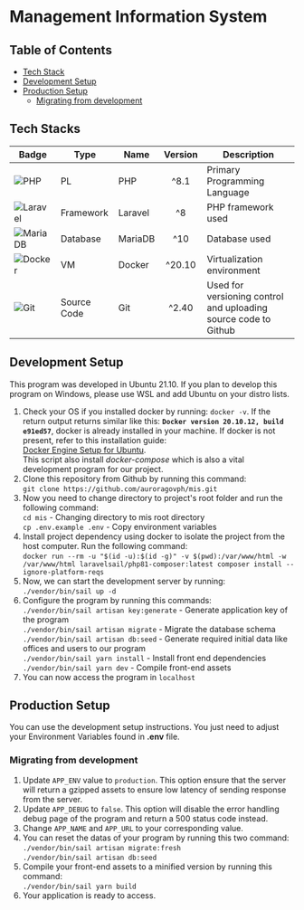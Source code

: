 # Management Information System

## Table of Contents
- [Tech Stack](#tech-stacks)
- [Development Setup](#development-setup)
- [Production Setup](#production-setup)
	- [Migrating from development](#migrating-from-development)

## Tech Stacks
| Badge | Type | Name | Version | Description |
| --- | --- | --- | :-: | --- |
|![PHP](https://img.shields.io/badge/php-%23777BB4.svg?style=for-the-badge&logo=php&logoColor=white) | PL | PHP | ^8.1 | Primary Programming Language |
| ![Laravel](https://img.shields.io/badge/laravel-%23FF2D20.svg?style=for-the-badge&logo=laravel&logoColor=white) | Framework | Laravel | ^8 | PHP framework used|
|![MariaDB](https://img.shields.io/badge/MariaDB-003545?style=for-the-badge&logo=mariadb&logoColor=white)| Database | MariaDB | ^10 | Database used |
| ![Docker](https://img.shields.io/badge/docker-%230db7ed.svg?style=for-the-badge&logo=docker&logoColor=white) | VM | Docker | ^20.10 | Virtualization environment |
|![Git](https://img.shields.io/badge/git-%23F05033.svg?style=for-the-badge&logo=git&logoColor=white) | Source Code | Git | ^2.40 | Used for versioning control and uploading source code to Github |

## Development Setup

This program was developed in Ubuntu 21.10. If you plan to develop this program on Windows, please use WSL and add Ubuntu on your distro lists.

 1. Check your OS if you installed docker by running: `docker -v`. If the return output returns similar like this: **`Docker version 20.10.12, build e91ed57`**, docker is already installed in your machine. If docker is not present, refer to this installation guide:  
[Docker Engine Setup for Ubuntu](https://docs.docker.com/engine/install/ubuntu/#install-using-the-convenience-script).  
This script also install *docker-compose* which is also a vital development program for our project.
 2. Clone this repository from Github by running this command:  
	`git clone https://github.com/auroragovph/mis.git`
3. Now you need to change directory to project's root folder and run the following command:  
	`cd mis` - Changing directory to mis root directory  
	`cp .env.example .env` - Copy environment variables  
4. Install project dependency using docker to isolate the project from the host computer. Run the following command:  
`docker run --rm -u "$(id -u):$(id -g)" -v $(pwd):/var/www/html -w /var/www/html laravelsail/php81-composer:latest composer install --ignore-platform-reqs`
5. Now, we can start the development server by running: `./vendor/bin/sail up -d`
6. Configure the program by running this commands:  
`./vendor/bin/sail artisan key:generate` - Generate application key of the program  
`./vendor/bin/sail artisan migrate` - Migrate the database schema  
`./vendor/bin/sail artisan db:seed` - Generate required initial data like offices and users to our program  
`./vendor/bin/sail yarn install` - Install front end dependencies  
`./vendor/bin/sail yarn dev` - Compile front-end assets
7. You can now access the program in `localhost` 

## Production Setup
You can use the development setup instructions. You just need to adjust your Environment Variables found in **.env** file.

### Migrating from development

1. Update `APP_ENV` value to `production`. This option ensure that the server will return a gzipped assets to ensure low latency of sending response from the server.
2. Update `APP_DEBUG` to `false`. This option will disable the error handling debug page of the program and return a 500 status code instead. 
3. Change `APP_NAME` and `APP_URL` to your corresponding value.
4. You can reset the datas of your program by running this two command:  
`./vendor/bin/sail artisan migrate:fresh`  
`./vendor/bin/sail artisan db:seed`
5. Compile your front-end assets to a minified version by running this command:  
`./vendor/bin/sail yarn build`  
6. Your application is ready to access. 

